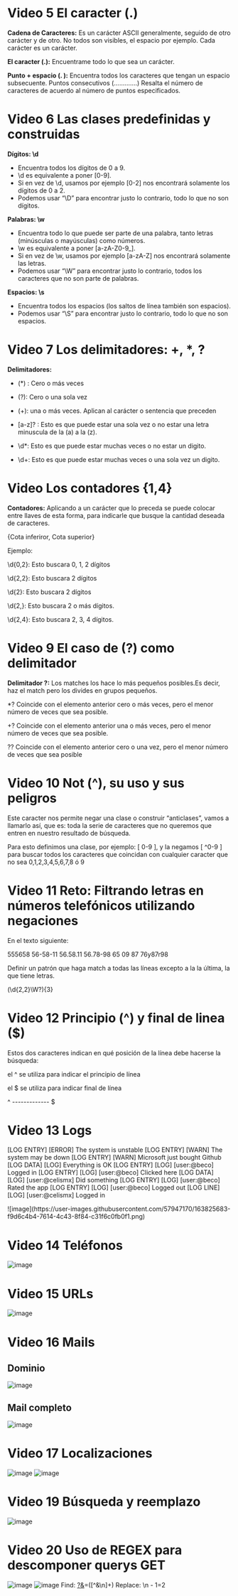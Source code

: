 # Video 5 El caracter (.)

**Cadena de Caracteres:** Es un carácter ASCII generalmente, seguido de otro carácter y de otro. No todos son visibles, el espacio por ejemplo. Cada carácter es un carácter.

**El caracter (.):** Encuentrame todo lo que sea un carácter.

**Punto + espacio (. ):** Encuentra todos los caracteres que tengan un espacio subsecuente. Puntos consecutivos (………….) Resalta el número de caracteres de acuerdo al número de puntos especificados.

# Video 6 Las clases predefinidas y construidas

**Dígitos: \d**
- Encuentra todos los dígitos de 0 a 9.
- \d es equivalente a poner [0-9].
- Si en vez de \d, usamos por ejemplo [0-2] nos encontrará solamente los dígitos de 0 a 2.
- Podemos usar “\D” para encontrar justo lo contrario, todo lo que no son dígitos.

**Palabras: \w**
- Encuentra todo lo que puede ser parte de una palabra, tanto letras (minúsculas o mayúsculas) como números.
- \w es equivalente a poner [a-zA-Z0-9_].
- Si en vez de \w, usamos por ejemplo [a-zA-Z] nos encontrará solamente las letras.
- Podemos usar “\W” para encontrar justo lo contrario, todos los caracteres que no son parte de palabras.

**Espacios: \s**
- Encuentra todos los espacios (los saltos de línea también son espacios).
- Podemos usar “\S” para encontrar justo lo contrario, todo lo que no son espacios.

# Video 7 Los delimitadores: +, *, ?

**Delimitadores:**

- (*) : Cero o más veces
- (?): Cero o una sola vez
- (+): una o más veces.
Aplican al carácter o sentencia que preceden

- [a-z]? : Esto es que puede estar una sola vez o no estar una letra minuscula de la (a) a la (z).
- \d*: Esto es que puede estar muchas veces o no estar un digito.
- \d+: Esto es que puede estar muchas veces o una sola vez un digito.

# Video Los contadores {1,4}

**Contadores:** Aplicando a un carácter que lo preceda se puede colocar entre llaves de esta forma, para indicarle que busque la cantidad deseada de caracteres.

{Cota inferiror, Cota superior}

Ejemplo:

\d{0,2}: Esto buscara 0, 1, 2 dígitos

\d{2,2}: Esto buscara 2 dígitos

\d{2}: Esto buscara 2 dígitos

\d{2,}: Esto buscara 2 o más dígitos.

\d{2,4}: Esto buscara 2, 3, 4 dígitos.

# Video 9 El caso de (?) como delimitador

**Delimitador ?:** Los matches los hace lo más pequeños posibles.Es decir, haz el match pero los divides en grupos pequeños.

*? Coincide con el elemento anterior cero o más veces, pero el menor número de veces que sea posible.

+? Coincide con el elemento anterior una o más veces, pero el menor número de veces que sea posible.

?? Coincide con el elemento anterior cero o una vez, pero el menor número de veces que sea posible

# Video 10 Not (^), su uso y sus peligros

Este caracter nos permite negar una clase o construir “anticlases”, vamos a llamarlo así, que es: toda la serie de caracteres que no queremos que entren en nuestro resultado de búsqueda.

Para esto definimos una clase, por ejemplo: [ 0-9 ], y la negamos [ ^0-9 ] para buscar todos los caracteres que coincidan con cualquier caracter que no sea 0,1,2,3,4,5,6,7,8 ó 9

# Video 11 Reto: Filtrando letras en números telefónicos utilizando negaciones

En el texto siguiente:

<p>555658
56-58-11
56.58.11
56.78-98
65 09 87
76y87r98</p>

Definir un patrón que haga match a todas las líneas excepto a la la última, la que tiene letras.

(\d{2,2}\W?){3}

# Video 12 Principio (^) y final de linea ($)

Estos dos caracteres indican en qué posición de la línea debe hacerse la búsqueda:

el ^ se utiliza para indicar el principio de línea

el $ se utiliza para indicar final de línea

^ ------------- $

# Video 13 Logs
<p>[LOG ENTRY] [ERROR] The system is unstable
[LOG ENTRY] [WARN] The system may be down
[LOG ENTRY] [WARN] Microsoft just bought Github
[LOG DATA] [LOG] Everything is OK
[LOG ENTRY] [LOG] [user:@beco] Logged in
[LOG ENTRY] [LOG] [user:@beco] Clicked here
[LOG DATA] [LOG] [user:@celismx] Did something
[LOG ENTRY] [LOG] [user:@beco] Rated the app
[LOG ENTRY] [LOG] [user:@beco] Logged out
[LOG LINE] [LOG] [user:@celismx] Logged in</p>
![image](https://user-images.githubusercontent.com/57947170/163825683-f9d6c4b4-7614-4c43-8f84-c31f6c0fb0f1.png)

# Video 14 Teléfonos
![image](https://user-images.githubusercontent.com/57947170/163827440-7ce64ae4-2aab-433b-b6b5-bdfa2ed87ab0.png)

#  Video 15 URLs
![image](https://user-images.githubusercontent.com/57947170/163828325-91eced89-e74e-4a91-bf62-c3dce20c6e16.png)

# Video 16 Mails

## Dominio
![image](https://user-images.githubusercontent.com/57947170/163829191-3966e6eb-51b3-4a26-938e-81396647e260.png)

## Mail completo
![image](https://user-images.githubusercontent.com/57947170/163830294-7041a62a-902f-4332-86d4-fbd75506546d.png)

# Video 17 Localizaciones

![image](https://user-images.githubusercontent.com/57947170/163832198-240e0e1b-e74b-4adc-923b-b6363d36b004.png)
![image](https://user-images.githubusercontent.com/57947170/163833986-aa86b41d-0d24-4a21-986d-0f65e6bc9a27.png)

# Video 19 Búsqueda y reemplazo

![image](https://user-images.githubusercontent.com/57947170/163838404-e19180a3-a714-4364-b5fe-b695a04b33b2.png)

# Video 20 Uso de REGEX para descomponer querys GET

![image](https://user-images.githubusercontent.com/57947170/166972698-a26947d7-60ed-49ef-86e5-09f7d4091f3d.png)
![image](https://user-images.githubusercontent.com/57947170/166972764-4385874d-cb1d-4252-a3e3-64bb5e351966.png)
Find: [\?&](\w+)=([^&\n]+)
Replace: \n - $1=$2





